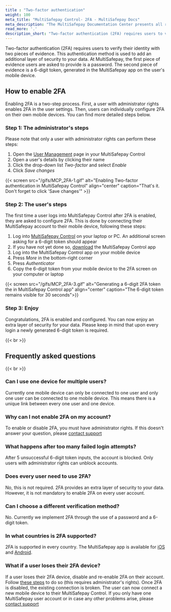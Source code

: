 ```yaml
---
title : "Two-factor authentication"
weight: 100
meta_title: "MultiSafepay Control- 2FA - MultiSafepay Docs"
meta_description: "The MultiSafepay Documentation Center presents all relevant information about our Plugins and API. You can also find support pages for payment methods, tools and general questions as well as the contact details of our Support and Integration Teams."
read_more: '.'
description_short: "Two-factor authentication (2FA) requires users to verify their identity with two pieces of evidence. This authentication method is used to add an additional layer of security to your data. At MultiSafepay, the first piece of evidence users are asked to provide is a password. The second piece of evidence is a 6-digit token, generated in the MultiSafepay app on the user's mobile device."
---
```


Two-factor authentication (2FA) requires users to verify their identity with two pieces of evidence. This authentication method is used to add an additional layer of security to your data. At MultiSafepay, the first piece of evidence users are asked to provide is a password. The second piece of evidence is a 6-digit token, generated in the MultiSafepay app on the user's mobile device.

## How to enable 2FA
Enabling 2FA is a two-step process. First, a user with administrator rights enables 2FA in the user settings. Then, users can individually configure 2FA on their own mobile devices. You can find more detailed steps below.

### Step 1: The administrator's steps
Please note that only a user with administrator rights can perform these steps:  
1. Open the [User Management](https://merchant.multisafepay.com/user-management) page in your MultiSafepay Control
2. Open a user's details by clicking their name
3. Click the drop-down list *Two-factor* and select *Enable*
4. Click *Save changes*

{{< screen src="/gifs/MCP_2FA-1.gif" alt="Enabling Two-factor authentication in MultiSafepay Control" align="center" caption="That's it. Don't forget to click 'Save changes'" >}}

### Step 2: The user's steps
The first time a user logs into MultiSafepay Control after 2FA is enabled, they are asked to configure 2FA. This is done by connecting their MultiSafepay account to their mobile device, following these steps:
1. Log into [MultiSafepay Control](https://merchant.multisafepay.com/) on your laptop or PC. An additional screen asking for a 6-digit token should appear
2. If you have not yet done so, [download](https://docs.multisafepay.com/tools/multisafepay-control-app/how-to-download-the-app/) the MultiSafepay Control app 
3. Log into the MultiSafepay Control app on your mobile device
4. Press *More* in the bottom-right corner
5. Press *Authenticator*
6. Copy the 6-digit token from your mobile device to the 2FA screen on your computer or laptop

{{< screen src="/gifs/MCP_2FA-3.gif" alt="Generating a 6-digit 2FA token the in MultiSafepay Control app" align="center" caption="The 6-digit token remains visible for 30 seconds">}}

### Step 3: Enjoy
Congratulations, 2FA is enabled and configured. You can now enjoy an extra layer of security for your data. 
Please keep in mind that upon every login a newly generated 6-digit token is required.

{{< br >}}
## Frequently asked questions
{{< br >}}

### Can I use one device for multiple users?
Currently one mobile device can only be connected to one user and only one user can be connected to one mobile device. This means there is a unique link between every one user and one device.

### Why can I not enable 2FA on my account?
To enable or disable 2FA, you must have administrator rights. If this doesn't answer your question, please [contact support](mailto:support@multisafepay.com)

### What happens after too many failed login attempts?
After 5 unsuccessful 6-digit token inputs, the account is blocked. Only users with administrator rights can unblock accounts. 

### Does every user need to use 2FA?
No, this is not required. 2FA provides an extra layer of security to your data. However, it is not mandatory to enable 2FA on every user account.

### Can I choose a different verification method?
No. Currently we implement 2FA through the use of a password and a 6-digit token. 

### In what countries is 2FA supported?
2FA is supported in every country. The MultiSafepay app is available for [iOS](https://apps.apple.com/nl/app/multisafepay-control/id929955963) and [Android](https://play.google.com/store/apps/details?id=com.multisafepay.control).

### What if a user loses their 2FA device?
If a user loses their 2FA device, disable and re-enable 2FA on their account. Follow [these steps](#how-to-enable-2fa) to do so (this requires administrator's rights). Once 2FA is disabled, the existing connection is broken. The user can now connect a new mobile device to their MultiSafepay Control. If you only have one MultiSafepay user account or in case any other problems arise, please [contact support](mailto:support@multisafepay.com)
